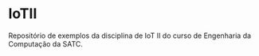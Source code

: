 # IoTII
Repositório de exemplos da disciplina de IoT II do curso de Engenharia da Computação da SATC.
